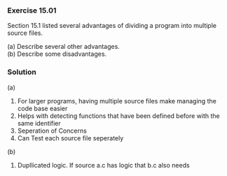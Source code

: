 ### Exercise 15.01

Section 15.1 listed several advantages of dividing a program into multiple
source files.

(a) Describe several other advantages.  
(b) Describe some disadvantages.

### Solution

(a)
1. For larger programs, having multiple source files make managing the code base easier
2. Helps with detecting functions that have been defined before with the same identifier 
3. Seperation of Concerns
4. Can Test each source file seperately 

(b)
1.  Dupllicated logic. If source a.c has logic that b.c also needs
